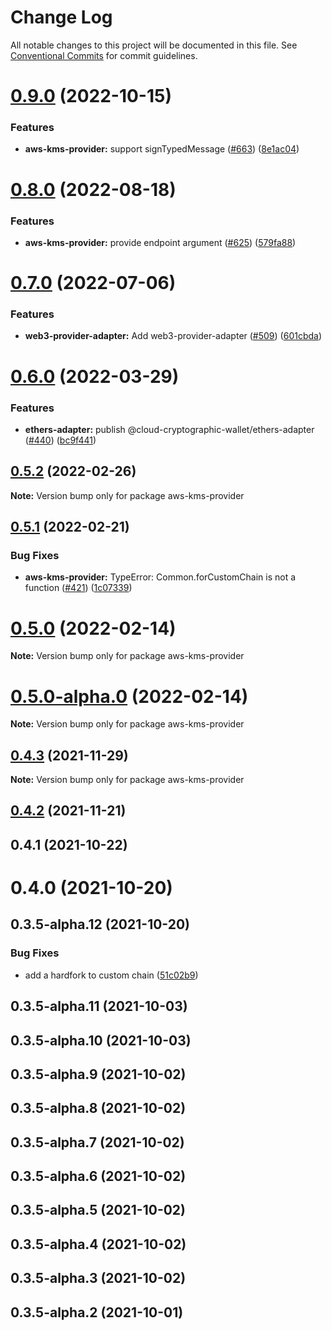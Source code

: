 # Change Log

All notable changes to this project will be documented in this file.
See [Conventional Commits](https://conventionalcommits.org) for commit guidelines.

# [0.9.0](https://github.com/odanado/aws-kms-provider/compare/aws-kms-provider@0.8.0...aws-kms-provider@0.9.0) (2022-10-15)

### Features

- **aws-kms-provider:** support signTypedMessage ([#663](https://github.com/odanado/aws-kms-provider/issues/663)) ([8e1ac04](https://github.com/odanado/aws-kms-provider/commit/8e1ac042c944ca586ab14e1caf5323fd281c4b45))

# [0.8.0](https://github.com/odanado/aws-kms-provider/compare/aws-kms-provider@0.7.0...aws-kms-provider@0.8.0) (2022-08-18)

### Features

- **aws-kms-provider:** provide endpoint argument ([#625](https://github.com/odanado/aws-kms-provider/issues/625)) ([579fa88](https://github.com/odanado/aws-kms-provider/commit/579fa88b9b20fc74d1b3d21f093af2857ea4f12c))

# [0.7.0](https://github.com/odanado/aws-kms-provider/compare/aws-kms-provider@0.6.0...aws-kms-provider@0.7.0) (2022-07-06)

### Features

- **web3-provider-adapter:** Add web3-provider-adapter ([#509](https://github.com/odanado/aws-kms-provider/issues/509)) ([601cbda](https://github.com/odanado/aws-kms-provider/commit/601cbda20b7ff1fbea91435aec9b99f6e5b282f2))

# [0.6.0](https://github.com/odanado/aws-kms-provider/compare/aws-kms-provider@0.5.2...aws-kms-provider@0.6.0) (2022-03-29)

### Features

- **ethers-adapter:** publish @cloud-cryptographic-wallet/ethers-adapter ([#440](https://github.com/odanado/aws-kms-provider/issues/440)) ([bc9f441](https://github.com/odanado/aws-kms-provider/commit/bc9f4412368f7b6d587449e7035bb1ec1a71ecea))

## [0.5.2](https://github.com/odanado/aws-kms-provider/compare/aws-kms-provider@0.5.1...aws-kms-provider@0.5.2) (2022-02-26)

**Note:** Version bump only for package aws-kms-provider

## [0.5.1](https://github.com/odanado/aws-kms-provider/compare/aws-kms-provider@0.5.0...aws-kms-provider@0.5.1) (2022-02-21)

### Bug Fixes

- **aws-kms-provider:** TypeError: Common.forCustomChain is not a function ([#421](https://github.com/odanado/aws-kms-provider/issues/421)) ([1c07339](https://github.com/odanado/aws-kms-provider/commit/1c07339aee0f9e7f39ecf42382f7184638da2b69))

# [0.5.0](https://github.com/odanado/aws-kms-provider/compare/aws-kms-provider@0.5.0-alpha.0...aws-kms-provider@0.5.0) (2022-02-14)

**Note:** Version bump only for package aws-kms-provider

# [0.5.0-alpha.0](https://github.com/odanado/aws-kms-provider/compare/aws-kms-provider@0.4.3...aws-kms-provider@0.5.0-alpha.0) (2022-02-14)

**Note:** Version bump only for package aws-kms-provider

## [0.4.3](https://github.com/odanado/aws-kms-provider/compare/aws-kms-provider@0.4.2...aws-kms-provider@0.4.3) (2021-11-29)

**Note:** Version bump only for package aws-kms-provider

## [0.4.2](https://github.com/odanado/aws-kms-provider/compare/aws-kms-provider@0.3.5-alpha.1...aws-kms-provider@0.4.2) (2021-11-21)

## 0.4.1 (2021-10-22)

# 0.4.0 (2021-10-20)

## 0.3.5-alpha.12 (2021-10-20)

### Bug Fixes

- add a hardfork to custom chain ([51c02b9](https://github.com/odanado/aws-kms-provider/commit/51c02b9de1db4c7e41d8cdb24f763b10cf75c8a5))

## 0.3.5-alpha.11 (2021-10-03)

## 0.3.5-alpha.10 (2021-10-03)

## 0.3.5-alpha.9 (2021-10-02)

## 0.3.5-alpha.8 (2021-10-02)

## 0.3.5-alpha.7 (2021-10-02)

## 0.3.5-alpha.6 (2021-10-02)

## 0.3.5-alpha.5 (2021-10-02)

## 0.3.5-alpha.4 (2021-10-02)

## 0.3.5-alpha.3 (2021-10-02)

## 0.3.5-alpha.2 (2021-10-01)
